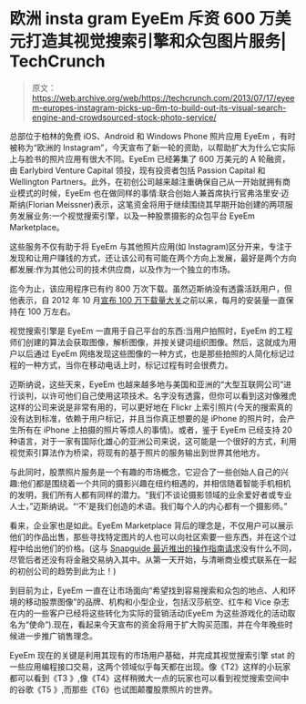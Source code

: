 # 欧洲 insta gram EyeEm 斥资 600 万美元打造其视觉搜索引擎和众包图片服务| TechCrunch

> 原文：<https://web.archive.org/web/https://techcrunch.com/2013/07/17/eyeem-europes-instagram-picks-up-6m-to-build-out-its-visual-search-engine-and-crowdsourced-stock-photo-service/>

总部位于柏林的免费 iOS、Android 和 Windows Phone 照片应用 EyeEm ，有时被称为“欧洲的 Instagram”，今天宣布了新一轮的资助，以帮助扩大为什么它实际上与脸书的照片应用有很大不同。EyeEm 已经筹集了 600 万美元的 A 轮融资，由 Earlybird Venture Capital 领投，现有投资者包括 Passion Capital 和 Wellington Partners。此外，在初创公司越来越注重确保自己从一开始就拥有商业模式的时候，EyeEm 也在做同样的事情:联合创始人兼首席执行官弗洛里安·迈斯纳(Florian Meissner)表示，这笔资金将用于继续围绕其早期开始创建的两项服务发展业务:一个视觉搜索引擎，以及一种股票摄影的众包平台 EyeEm Marketplace。

这些服务不仅有助于将 EyeEm 与其他照片应用(如 Instagram)区分开来，专注于发现和让用户赚钱的方式，还让该公司有可能在两个方向上发展，最好是两个方向都发展:作为其他公司的技术供应商，以及作为一个独立的市场。

迄今为止，该应用程序已有约 800 万次下载。虽然迈斯纳没有透露活跃用户，但他表示，自 2012 年 10 月[宣布 100 万下载量大关](https://web.archive.org/web/20230316075052/https://techcrunch.com/2012/11/12/eyeem-mission-impossible/)之前以来，每月的安装量一直保持在 100 万左右。

视觉搜索引擎是 EyeEm 一直用于自己平台的东西:当用户拍照时，EyeEm 的工程师们创建的算法会获取图像，解析图像，并按关键词组织图像。然后，这就成为用户以后通过 EyeEm 网络发现这些图像的一种方式，也是那些拍照的人简化标记过程的一种方式，当你在移动电话上时，标记过程有时会很费力。

迈斯纳说，这些天来，EyeEm 也越来越多地与美国和亚洲的“大型互联网公司”进行谈判，以许可他们自己使用这项技术。名字没有透露，但你可以看到这对像雅虎这样的公司来说是非常有用的，可以更好地在 Flickr 上索引照片(今天的搜索真的没有达到标准，依赖于用户标记，并且当你真正想要的是 iPhone 的照片时，会产生所有在 iPhone 上拍摄的照片等烦人的事情)。或者，鉴于 EyeEm 已经支持 20 种语言，对于一家有国际化雄心的亚洲公司来说，这可能是一个很好的方式，利用视觉索引算法作为桥梁，将现有的基于照片的服务输出到世界其他地方。

与此同时，股票照片服务是一个有趣的市场概念，它迎合了一些创始人自己的兴趣:他们都是围绕着一个共同的摄影兴趣在纽约相遇的，并相信随着智能手机相机的发明，我们所有人都有同样的潜力。“我们不谈论摄影领域的业余爱好者或专业人士，”迈斯纳说。“‘不’是我们创造的术语。我们每个人的内心都有一个摄影师。”

看来，企业家也是如此。EyeEm Marketplace 背后的理念是，不仅用户可以展示他们的作品出售，那些寻找特定图片的人也可以向社区索要一些东西，并在这个过程中给出他们的价格。(这与 [Snapguide 最近推出的操作指南请求](https://web.archive.org/web/20230316075052/https://techcrunch.com/2013/07/11/snapguide-now-lets-users-request-how-to-guides-from-each-other-another-step-to-build-out-its-platform-of-microapps/)没有什么不同，尽管后者还没有将金融交易纳入其中。从第一天开始，与清晰商业模式联系在一起的初创公司的趋势到此为止！)

到目前为止，EyeEm 一直在让市场面向“希望找到容易搜索和众包的地点、人和环境的移动股票图像”的品牌、机构和小型企业，包括汉莎航空、红牛和 Vice 杂志在内的一些客户已经将这些转化为实际的营销活动(EyeEm 为这些游戏化的活动取名为“使命”).现在，看起来今天宣布的资金将用于扩大购买范围，并在今年晚些时候进一步推广销售理念。

EyeEm 现在的关键是利用其现有的市场用户基础，并完成其视觉搜索引擎 stat 的一些应用编程接口交易，这两个领域似乎每天都在出现。像《T2》这样的小玩家都可以看到《T3 》,像《T4》这样稍微大一点的玩家也可以看到视觉搜索空间中的谷歌《T5 》,而那些《T6》也试图颠覆股票照片的世界。